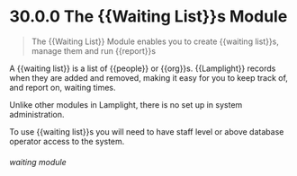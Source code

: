 # 30.0.0 The {{Waiting List}}s Module

> The {{Waiting List}} Module enables you to create {{waiting list}}s, manage them and run {{report}}s



A {{waiting list}} is a list of {{people}} or {{org}}s. {{Lamplight}} records when they are added and removed, making it easy for you to keep track of, and report on, waiting times. 

Unlike other modules in Lamplight, there is no set up in system administration.

To use {{waiting list}}s you will need to have staff level or above database operator access to the system. 


###### waiting module

